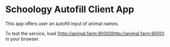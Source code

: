# Schoology Autofill Client App

This app offers user an autofill input of animal names.

To test the service, load [http://animal.farm:9000](http://animal.farm:9000) in your browser.
